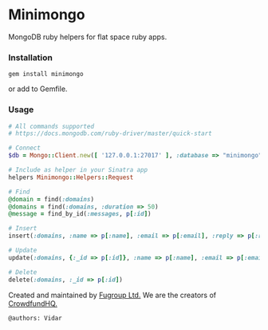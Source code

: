 # Minimongo
MongoDB ruby helpers for flat space ruby apps.

### Installation
```
gem install minimongo
```
or add to Gemfile.

### Usage
```ruby
# All commands supported
# https://docs.mongodb.com/ruby-driver/master/quick-start

# Connect
$db = Mongo::Client.new([ '127.0.0.1:27017' ], :database => "minimongo")

# Include as helper in your Sinatra app
helpers Minimongo::Helpers::Request

# Find
@domain = find(:domains)
@domains = find(:domains, :duration => 50)
@message = find_by_id(:messages, p[:id])

# Insert
insert(:domains, :name => p[:name], :email => p[:email], :reply => p[:reply])

# Update
update(:domains, {:_id => p[:id]}, :name => p[:name], :email => p[:email])

# Delete
delete(:domains, :_id => p[:id])
```

Created and maintained by [Fugroup Ltd.](https://www.fugroup.net) We are the creators of [CrowdfundHQ.](https://crowdfundhq.com)

`@authors: Vidar`
